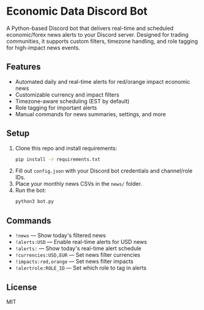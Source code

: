 # Economic Data Discord Bot

A Python-based Discord bot that delivers real-time and scheduled economic/forex news alerts to your Discord server. Designed for trading communities, it supports custom filters, timezone handling, and role tagging for high-impact news events.

## Features
- Automated daily and real-time alerts for red/orange impact economic news
- Customizable currency and impact filters
- Timezone-aware scheduling (EST by default)
- Role tagging for important alerts
- Manual commands for news summaries, settings, and more

## Setup
1. Clone this repo and install requirements:
   ```bash
   pip install -r requirements.txt
   ```
2. Fill out `config.json` with your Discord bot credentials and channel/role IDs.
3. Place your monthly news CSVs in the `news/` folder.
4. Run the bot:
   ```bash
   python3 bot.py
   ```

## Commands
- `!news` — Show today's filtered news
- `!alerts:USD` — Enable real-time alerts for USD news
- `!alerts:` — Show today's real-time alert schedule
- `!currencies:USD,EUR` — Set news filter currencies
- `!impacts:red,orange` — Set news filter impacts
- `!alertrole:ROLE_ID` — Set which role to tag in alerts

## License
MIT
